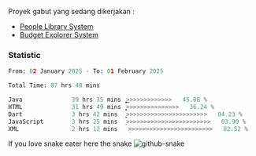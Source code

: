 Proyek gabut yang sedang dikerjakan :
  - [People Library System](https://github.com/putra4648/people-library-system)
  - [Budget Explorer System](https://gitlab.com/gabut1015701/budget-explorer)

### Statistic
<!--START_SECTION:waka-->

```python
From: 02 January 2025 - To: 01 February 2025

Total Time: 87 hrs 48 mins

Java              39 hrs 35 mins  ͎͎͎͎͎͎͎͎͎͎͎͜>>>>>>>>>>>>>   45.08 %
HTML              31 hrs 49 mins  ͎͎͎͎͎͎͎͎͎͙>>>>>>>>>>>>>>>   36.24 %
Dart              3 hrs 42 mins   ͎͙>>>>>>>>>>>>>>>>>>>>>>>   04.23 %
JavaScript        3 hrs 25 mins   ͎>>>>>>>>>>>>>>>>>>>>>>>>   03.90 %
XML               2 hrs 12 mins   ̝>>>>>>>>>>>>>>>>>>>>>>>>   02.52 %
```

<!--END_SECTION:waka-->

If you love snake eater here the snake 
<picture>
  <source media="(prefers-color-scheme: dark)" srcset="https://github.com/pradana4648/pradana4648/blob/c0566a83ca6ea5f2e46bab00e717c4c82b4b5c4c/github-contribution-grid-snake-dark.svg" />
  <source media="(prefers-color-scheme: light)" srcset="https://github.com/pradana4648/pradana4648/blob/c0566a83ca6ea5f2e46bab00e717c4c82b4b5c4c/github-contribution-grid-snake.svg" />
  <img alt="github-snake" src="https://github.com/pradana4648/pradana4648/blob/c0566a83ca6ea5f2e46bab00e717c4c82b4b5c4c/github-contribution-grid-snake.svg" />
</picture>

